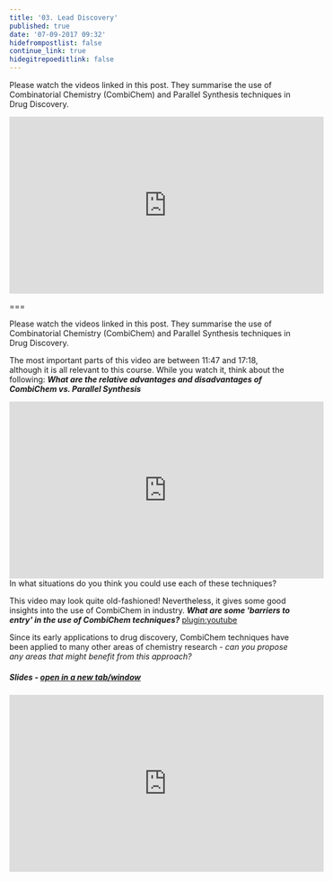 ```yaml
---
title: '03. Lead Discovery'
published: true
date: '07-09-2017 09:32'
hidefrompostlist: false
continue_link: true
hidegitrepoeditlink: false
---
```


Please watch the videos linked in this post. They summarise the use of Combinatorial Chemistry (CombiChem) and Parallel Synthesis techniques in Drug Discovery.

<iframe width="560" height="315" src="https://www.youtube.com/embed/kVud7iJ7Yq0?t=11m47s" frameborder="0" allowfullscreen></iframe>

===

Please watch the videos linked in this post. They summarise the use of Combinatorial Chemistry (CombiChem) and Parallel Synthesis techniques in Drug Discovery.

The most important parts of this video are between 11:47 and 17:18, although it is all relevant to this course. While you watch it, think about the following:
_**What are the relative advantages and disadvantages of CombiChem vs. Parallel Synthesis**_
<iframe width="560" height="315" src="https://www.youtube.com/embed/kVud7iJ7Yq0?t=11m47s" frameborder="0" allowfullscreen></iframe>
In what situations do you think you could use each of these techniques?

This video may look quite old-fashioned! Nevertheless, it gives some good insights into the use of CombiChem in industry.
_**What are some 'barriers to entry' in the use of CombiChem techniques?**_
[plugin:youtube](https://youtu.be/MVgsX7PM4F4)

Since its early applications to drug discovery, CombiChem techniques have been applied to many other areas of chemistry research - _can you propose any areas that might benefit from this approach?_

##### Slides - <a href="https://teaching.mcoster.net/DDD/slides/03-lead-discovery.html" target="_blank">open in a new tab/window</a>
<iframe width="560" height="315" src="https://teaching.mcoster.net/DDD/slides/03-lead-discovery.html" frameborder="0" allowfullscreen></iframe>

